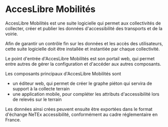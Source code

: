 # AccesLibre Mobilités

AccesLibre Mobilités est une suite logicielle qui permet aux collectivités de collecter, créer et publier les données d'accessibilité des transports et de la voirie.

Afin de garantir un contrôle fin sur les données et les accès des utilisateurs, cette suite logicielle doit être installée et instantiée par chaque collectivité.

Le point d'entrée d'AccesLibre Mobilités est son portail web, qui permet entre autres de gérer la configuration et d'accéder aux autres composants.

Les composants principaux d'AccesLibre Mobilités sont

* un éditeur web, qui permet de créer le graphe piéton qui servira de support à la collecte terrain
* une application mobile, pour compléter les attributs d'accessibilité lors de relevés sur le terrain

Les données ainsi crées peuvent ensuite être exportées dans le format d'échange NeTEx accessibilité, conformément au cadre réglementaire en France.

